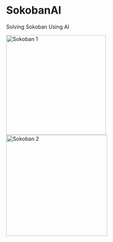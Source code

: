 # SokobanAI
Solving Sokoban Using AI

<img width="269" alt="Sokoban 1" src="https://user-images.githubusercontent.com/53938404/117512153-0bd10880-af5d-11eb-8319-fd594ee53675.png"> <img width="273" alt="Sokoban 2" src="https://user-images.githubusercontent.com/53938404/117512155-0d023580-af5d-11eb-8943-e24c30089d46.png">
